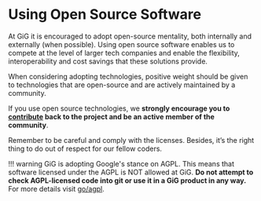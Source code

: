 # Using Open Source Software

At GiG it is encouraged to adopt open-source mentality, both internally and externally (when possible). Using open source software enables us to compete at the level of larger tech companies and enable the flexibility, interoperability and cost savings that these solutions provide. 

When considering adopting technologies, positive weight should be given to technologies that are open-source and are actively maintained by a community.

If you use open source technologies, we **strongly encourage you to [contribute](contributing.md) back to the project and be an active member of the community**.

Remember to be careful and comply with the licenses. Besides, it’s the right thing to do out of respect for our fellow coders.

!!! warning
    GiG is adopting Google's stance on AGPL. This means that software licensed under the AGPL is NOT allowed at GiG. **Do not attempt to check AGPL-licensed code into git or use it in a GiG product in any way.** For more details visit [go/agpl](https://opensource.google/docs/using/agpl-policy/).

